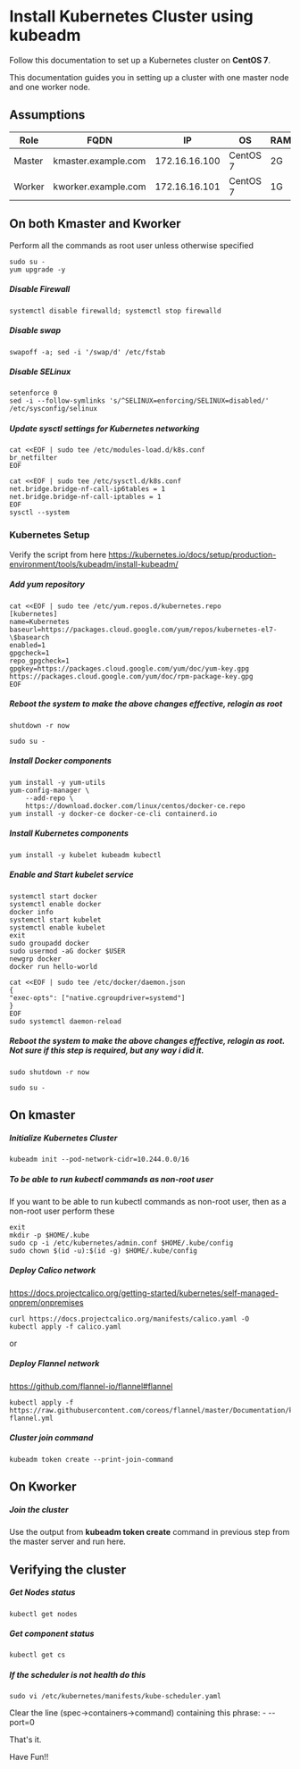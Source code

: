 # Install Kubernetes Cluster using kubeadm
Follow this documentation to set up a Kubernetes cluster on __CentOS 7__.

This documentation guides you in setting up a cluster with one master node and one worker node.

## Assumptions
|Role|FQDN|IP|OS|RAM|CPU|
|----|----|----|----|----|----|
|Master|kmaster.example.com|172.16.16.100|CentOS 7|2G|2|
|Worker|kworker.example.com|172.16.16.101|CentOS 7|1G|1|

## On both Kmaster and Kworker
Perform all the commands as root user unless otherwise specified
```
sudo su -
yum upgrade -y
```

##### Disable Firewall
```
systemctl disable firewalld; systemctl stop firewalld
```
##### Disable swap
```
swapoff -a; sed -i '/swap/d' /etc/fstab
```
##### Disable SELinux
```
setenforce 0
sed -i --follow-symlinks 's/^SELINUX=enforcing/SELINUX=disabled/' /etc/sysconfig/selinux
```
##### Update sysctl settings for Kubernetes networking
```
cat <<EOF | sudo tee /etc/modules-load.d/k8s.conf
br_netfilter
EOF

cat <<EOF | sudo tee /etc/sysctl.d/k8s.conf
net.bridge.bridge-nf-call-ip6tables = 1
net.bridge.bridge-nf-call-iptables = 1
EOF
sysctl --system
```
### Kubernetes Setup

Verify the script from here
https://kubernetes.io/docs/setup/production-environment/tools/kubeadm/install-kubeadm/

##### Add yum repository
```
cat <<EOF | sudo tee /etc/yum.repos.d/kubernetes.repo
[kubernetes]
name=Kubernetes
baseurl=https://packages.cloud.google.com/yum/repos/kubernetes-el7-\$basearch
enabled=1
gpgcheck=1
repo_gpgcheck=1
gpgkey=https://packages.cloud.google.com/yum/doc/yum-key.gpg https://packages.cloud.google.com/yum/doc/rpm-package-key.gpg
EOF
```
##### Reboot the  system to make the above changes effective, relogin as root 
```
shutdown -r now
```
```
sudo su -
```
##### Install Docker components
```
yum install -y yum-utils
yum-config-manager \
    --add-repo \
    https://download.docker.com/linux/centos/docker-ce.repo
yum install -y docker-ce docker-ce-cli containerd.io
```
##### Install Kubernetes components
```
yum install -y kubelet kubeadm kubectl
```
##### Enable and Start kubelet service
```
systemctl start docker
systemctl enable docker
docker info
systemctl start kubelet
systemctl enable kubelet
exit
sudo groupadd docker
sudo usermod -aG docker $USER
newgrp docker
docker run hello-world

cat <<EOF | sudo tee /etc/docker/daemon.json
{
"exec-opts": ["native.cgroupdriver=systemd"]
}
EOF
sudo systemctl daemon-reload
```
##### Reboot the  system to make the above changes effective, relogin as root. Not sure if this step is required, but any way i did it.
```
sudo shutdown -r now
```
```
sudo su -
```
## On kmaster
##### Initialize Kubernetes Cluster
```
kubeadm init --pod-network-cidr=10.244.0.0/16
```
##### To be able to run kubectl commands as non-root user
If you want to be able to run kubectl commands as non-root user, then as a non-root user perform these
```
exit
mkdir -p $HOME/.kube
sudo cp -i /etc/kubernetes/admin.conf $HOME/.kube/config
sudo chown $(id -u):$(id -g) $HOME/.kube/config
```

##### Deploy Calico network
https://docs.projectcalico.org/getting-started/kubernetes/self-managed-onprem/onpremises
```
curl https://docs.projectcalico.org/manifests/calico.yaml -O
kubectl apply -f calico.yaml
```
or
##### Deploy Flannel network
https://github.com/flannel-io/flannel#flannel
```
kubectl apply -f https://raw.githubusercontent.com/coreos/flannel/master/Documentation/kube-flannel.yml
```
##### Cluster join command
```
kubeadm token create --print-join-command
```
## On Kworker
##### Join the cluster
Use the output from __kubeadm token create__ command in previous step from the master server and run here.

## Verifying the cluster
##### Get Nodes status
```
kubectl get nodes
```
##### Get component status
```
kubectl get cs
```
##### If the scheduler is not health do this 
```
sudo vi /etc/kubernetes/manifests/kube-scheduler.yaml
```
Clear the line (spec->containers->command) containing this phrase: - --port=0

That's it.

Have Fun!!
